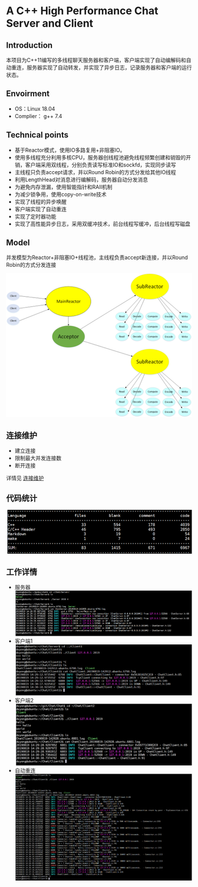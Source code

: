 # A C++ High Performance Chat Server and Client

## Introduction

本项目为C++11编写的多线程聊天服务器和客户端，客户端实现了自动编解码和自动重连，服务器实现了自动转发，并实现了异步日志，记录服务器和客户端的运行状态。

## Envoirment

* OS：Linux 18.04 	
* Complier： g++ 7.4

## Technical points

* 基于Reactor模式，使用IO多路复用+非阻塞IO。
* 使用多线程充分利用多核CPU，服务器创线程池避免线程频繁创建和销毁的开销，客户端采用双线程，分别负责读写标准IO和sockfd，实现同步读写
* 主线程只负责accept请求，并以Round Robin的方式分发给其他IO线程
* 利用LengthHead对消息进行编解码，服务器自动分发消息
* 为避免内存泄漏，使用智能指针和RAII机制
* 为减少锁争用，使用copy-on-write技术
* 实现了线程的异步唤醒
* 客户端实现了自动重连
* 实现了定时器功能
* 实现了高性能异步日志，采用双缓冲技术，前台线程写缓冲，后台线程写磁盘

## Model

并发模型为Reactor+非阻塞IO+线程池，主线程负责accept新连接，并以Round Robin的方式分发连接

![并发模型](https://github.com/duyongtju/Chat/blob/master/datum/model.png)



## 连接维护

* 建立连接
* 限制最大并发连接数
* 断开连接

详情见 [连接维护](https://github.com/duyongtju/Chat/blob/master/%E8%BF%9E%E6%8E%A5%E7%BB%B4%E6%8A%A4.md)

## 代码统计

![cloc](https://github.com/duyongtju/Chat/blob/master/datum/cloc.png)

## 工作详情

* 服务器
![服务器](https://github.com/duyongtju/Chat/blob/master/datum/Server.png)
* 客户端1
![客户端1](https://github.com/duyongtju/Chat/blob/master/datum/Client1.png)
* 客户端2
![客户端2](https://github.com/duyongtju/Chat/blob/master/datum/Client2.png)
* 自动重连
![自动重连](https://github.com/duyongtju/Chat/blob/master/datum/%E8%87%AA%E5%8A%A8%E9%87%8D%E8%BF%9E.png)


